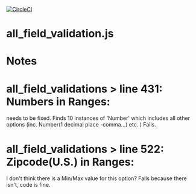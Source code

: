 [![CircleCI](https://circleci.com/gh/aldefouw/redcap_cypress/tree/master.svg?style=svg)](https://circleci.com/gh/aldefouw/redcap_cypress/tree/master)

# all_field_validation.js
 


# Notes
# all_field_validations > line 431: Numbers in Ranges:
 needs to be fixed. Finds 10 instances of 'Number' which includes all other options (inc.   Number(1 decimal place -comma...) etc. ) Fails.

# all_field_validations > line 522: Zipcode(U.S.) in Ranges:
 I don't think there is a Min/Max value for this option? Fails because there isn't, code is fine.